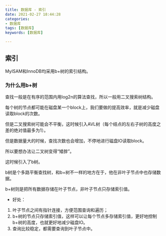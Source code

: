 ```yaml
---
title: 数据库 - 索引
date: 2021-02-27 18:44:28
categories: 
- 数据库
tags: [数据库]
keywords: [数据库]

---
```

## 索引

MyISAM和InnoDB均采用b+树的索引结构。

### 为什么用b+树

查找一般是在有序的范围内用log2n的算法查找，所以一般用二叉搜索树结构。

每个树的节点都可能在磁盘某一个block上，我们要做的提高效率，就是减少磁盘读取block的次数。

但是二叉搜索树可能会不平衡，这时候引入AVL树（每个结点的左右子树的高度之差的绝对值最多为1）。

但是数据量大的时候，查找次数也会增加，不停地进行磁盘IO读取block。

所以要想办法让二叉树变得“矮胖”。

这时候引入了b树。

b树是个多路平衡查找树，和b+树不一样的地方在于，他在非叶子节点中也存储数据。

b+树则是把所有数据存储在叶子节点，非叶子节点只存储索引值。

- 好处：
1. 叶子节点之间有指针连接，方便范围查询和遍历；
2. b+树的节点只存储索引值，这样可以让每个节点多存储索引值，更好地控制b+树的高度，也就更好地减少磁盘IO。
3. 查询比较稳定，都需要查询到叶子节点中。


